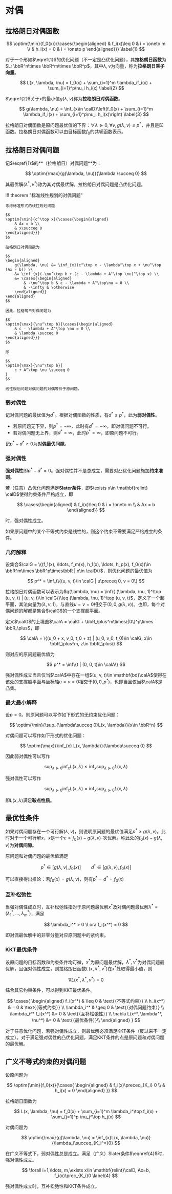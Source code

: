 # 对偶

## 拉格朗日对偶函数

$$
\optim{\min}{f_0(x)}{\cases{\begin{aligned}
    & f_i(x)\leq 0 & i = \oneto m \\
    & h_i(x) = 0 & i = \oneto p
\end{aligned}}}
\label{1}
$$

对于一个形如$\eqref{1}$的优化问题（不一定是凸优化问题），其**拉格朗日函数**为$L: \bbR^n\times \bbR^m\times \bbR^p$，其中$\lambda, \nu$为向量，称为**拉格朗日乘子向量**。

$$
L(x, \lambda, \nu) = f_0(x) + \sum_{i=1}^m \lambda_if_i(x) + \sum_{i=1}^p\nu_i h_i(x)
\label{2}
$$

$\eqref{2}$关于$x$的最小值$g(\lambda, \nu)$称为**拉格朗日对偶函数**。

$$
g(\lambda, \nu) = \inf_{x\in \calD}\left(f_0(x) + \sum_{i=1}^m \lambda_if_i(x) + \sum_{i=1}^p\nu_i h_i(x)\right)
\label{3}
$$

拉格朗日对偶函数是原问题最优值的下界：$\forall \lambda \succeq 0, \forall \nu, g(\lambda, \nu)\leq p^*$，并且是凹函数。拉格朗日对偶函数可以由目标函数$f_0$的共轭函数表示。

## 拉格朗日对偶问题

记$\eqref{1}$的**（拉格朗日）对偶问题**为：

$$
\optim{\max}{g(\lambda, \nu)}{\lambda \succeq 0}
$$

其最优解$(\lambda^*, \nu^*)$称为其对偶最优解。拉格朗日对偶问题是凸优化问题。

!!! theorem "标准线性规划的对偶问题"

    考虑标准形式的线性规划问题

    $$
    \optim{\min}{c^\top x}{\cases{\begin{aligned}
        & Ax = b \\
        & x\succeq 0
    \end{aligned}}}
    $$

    拉格朗日对偶函数为

    $$
    \begin{aligned}
        g(\lambda, \nu) &= \inf_{x}(c^\top x - \lambda^\top x + \nu^\top (Ax - b)) \\
        &= \inf_{x}(-\nu^\top b + (c - \lambda + A^\top \nu)^\top x) \\
        &= \cases{\begin{aligned}
            & -\nu^\top b & c - \lambda + A^\top\nu = 0 \\
            & -\infty & \otherwise
        \end{aligned}}
    \end{aligned}
    $$

    因此，拉格朗日对偶问题为

    $$
    \optim{\max}{\nu^\top b}{\cases{\begin{aligned}
        & c - \lambda + A^\top \nu = 0 \\
        & \lambda \succeq 0
    \end{aligned}}}
    $$

    即

    $$
    \optim{\max}{\nu^\top b}{
        c + A^\top \nu \succeq 0
    }
    $$

    线性规划问题对偶问题的对偶等价于原问题。

### 弱对偶性

记对偶问题的最优值为$d^*$。根据对偶函数的性质，有$d^*\leq p^*$，此为**弱对偶性**。

* 若原问题无下界，则$p^* = -\infty$，此时有$d^* = -\infty$，即对偶问题不可行。
* 若对偶问题无上界，则$d^* = \infty$，此时$p^* = \infty$，即原问题不可行。

记$p^* - d^*\geq 0$为**对偶最优间隙**。

### 强对偶性

**强对偶性**即$p^* - d^* = 0$。强对偶性并不是总成立，需要对凸优化问题施加**约束准则**。

若（任意）凸优化问题满足**Slater条件**，即$\exists x\in \mathbf{relint} \calD$使得约束条件严格成立，即

$$
\cases{\begin{aligned}
    & f_i(x)\leq 0 & i = \oneto m \\
    & Ax = b
\end{aligned}}
$$

时，强对偶性成立。

如果原问题中的某个不等式约束是线性的，则这个约束不需要满足严格成立的条件。

### 几何解释

设集合$\calG = \{(f_1(x), \ldots, f_m(x), h_1(x), \ldots, h_p(x), f_0(x))\in \bbR^m\times \bbR^p\times\bbR | x\in \calD\}$，则优化问题的最优值为

$$
p^* = \inf_t\{(u, v, t)\in \calG | u\preceq 0, v = 0\}
$$

拉格朗日对偶函数可以表示为$g(\lambda, \nu) = \inf\{ (\lambda, \nu, 1)^\top (u, v, t) | (u, v, t)\in \calG\}\leq (\lambda, \nu, 1)^\top (u, v, t)$，定义了一个超平面，其法向量为$(\lambda, \nu, 1)$，与直线$u=v=0$相交于$(0, 0, g(\lambda, \nu))$。也即，每个对偶问题的解都是集合$\calG$的一个支撑超平面。

定义$\calG$的上境图$\calA = \calG + \bbR_\plus^m\times\{0\}^p\times \bbR_\plus$，即

$$
\calA = \{(u_0 + x, v_0, t_0 + z) | (u_0, v_0, t_0)\in \calG, x\in \bbR_\plus^m, z\in \bbR_\plus\}
$$

则对应的原问题最优值为

$$
p^* = \inf\{t | (0, 0, t)\in \calA\}
$$

强对偶性成立当且仅当$\calA$中存在一组$(u, v, t)\in \mathbf{bd}\calA$使得在该处的支撑超平面与坐标轴$u=v=0$相交于$(0, 0, p^*)$，也即当且仅当$\calA$是凸集。

### 最大最小解释

设$p = 0$。则原问题可以写作如下形式的无约束优化问题：

$$
\optim{\min}{\sup_{\lambda\succeq 0}L(x, \lambda)}{x\in \bbR^n}
$$

对偶问题可以写作如下形式的优化问题：

$$
\optim{\max}{\inf_{x} L(x, \lambda)}{\lambda\succeq 0}
$$

因此弱对偶性可以写作

$$
\sup_{\lambda\succeq 0}\inf_{x}L(x, \lambda) \leq \inf_{x}\sup_{\lambda\succeq 0}L(x, \lambda)
$$

强对偶性可以写作

$$
\sup_{\lambda\succeq 0}\inf_{x}L(x, \lambda) = \inf_{x}\sup_{\lambda\succeq 0}L(x, \lambda)
$$

即$L(x, \lambda)$满足**鞍点性质**。

## 最优性条件

如果对偶问题存在一个可行解$(\lambda, \nu)$，则说明原问题的最优值满足$p^*\geq g(\lambda, \nu)$。此时对于一个可行解$x$，$x$是一个$\varepsilon = f_0(x) - g(\lambda, \nu)$-次优解。称此处的$f_0(x) - g(\lambda, \nu)$为**对偶间隙**。

原问题和对偶问题的最优值满足

$$
p^*\in [g(\lambda, \nu), f_0(x)]\qquad d^*\in [g(\lambda, \nu), f_0(x)]
$$

可以直接得出推论：若$f_0(x) = g(\lambda, \nu)$，则有$p^*=d^*=f_0(x)$

### 互补松弛性

当强对偶性成立时，互补松弛性指对于原问题最优解$x^*$及对偶问题最优解$\lambda^* = (\lambda_1^*, \ldots, \lambda_m^*)$，满足

$$
\lambda_i^* > 0 \Lora f_i(x^*) = 0
$$

即对偶最优解中的非零分量对应原问题中的紧约束。

### KKT最优条件

设原问题的目标函数和约束条件均可微，$x^*$为原问题最优解，$\lambda^*, \nu^*$为对偶问题最优解，且强对偶性成立，则拉格朗日函数$L(x, \lambda^*, \nu^*)$在$x^*$处取得最小值，则

$$
\nabla L(x^*, \lambda^*, \nu^*) = 0
$$

综合其它约束条件，可以得到KKT最优条件。

$$
\cases{
\begin{aligned}
    f_i(x^*) & \leq 0 & \text{（不等式约束）} \\
    h_i(x^*) & = 0 & \text{（等式约束）} \\
    \lambda_i^* & \geq 0 & \text{（对偶问题约束）} \\
    \lambda_i^* f_i(x^*) &= 0 & \text{（互补松弛性）} \\
    \nabla L(x^*, \lambda^*, \nu^*) &= 0 & \text{（最优条件）}\\
\end{aligned}
}
$$

对于任意优化问题，若强对偶性成立，则最优解必须满足KKT条件（反过来不一定成立）。对于满足强对偶性的凸优化问题，满足KKT条件的点是原问题和对偶问题的最优解。

## 广义不等式约束的对偶问题

设原问题为

$$
\optim{\min}{f_0(x)}{\cases{
    \begin{aligned}
        & f_i(x)\preceq_{K_i} 0 \\
        & h_i(x) = 0
    \end{aligned}
}}
$$

拉格朗日函数为

$$
L(x, \lambda, \nu) = f_0(x) + \sum_{i=1}^m \lambda_i^\top f_i(x) + \sum_{j=1}^p \nu_j^\top h_j(x)
$$

对偶问题为

$$
\optim{\max}{g(\lambda, \nu) = \inf_{x}L(x, \lambda, \nu)}{\lambda_i\succeq_{K_i^*}0}
$$

在广义不等式下，弱对偶性总是成立。满足（广义）Slater条件$\eqnref{4}$时，强对偶性成立。

$$
\forall i=1,\ldots, m,\exists x\in \mathbf{relint}\calD, Ax=b, f_i(x)\prec_{K_i}0
\label{4}
$$

强对偶性成立时，互补松弛性和KKT条件成立。
